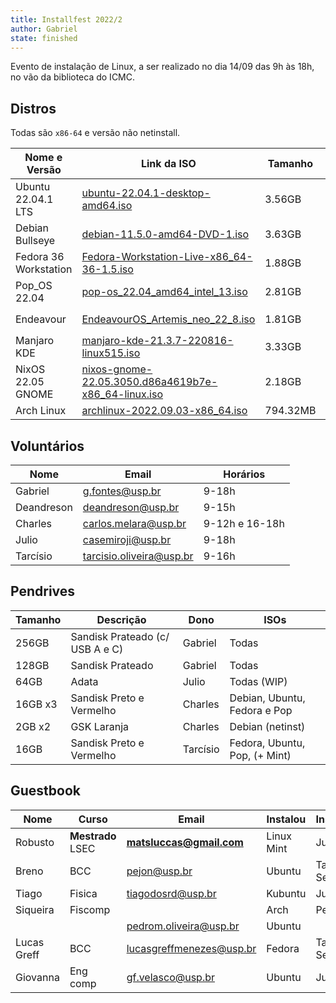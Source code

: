 ```yaml
---
title: Installfest 2022/2
author: Gabriel
state: finished
---
```


Evento de instalação de Linux, a ser realizado no dia 14/09 das 9h às 18h, no vão da biblioteca do ICMC.

## Distros

Todas são `x86-64` e versão não netinstall.

| **Nome e Versão**     | **Link da ISO**                                                                                                                                                                | **Tamanho** | **Checksum**                                                                                                                                |
|-----------------------|--------------------------------------------------------------------------------------------------------------------------------------------------------------------------------|-------------|---------------------------------------------------------------------------------------------------------------------------------------------|
| Ubuntu 22.04.1 LTS    | [ubuntu-22.04.1-desktop-amd64.iso](https://releases.ubuntu.com/22.04.1/ubuntu-22.04.1-desktop-amd64.iso)                                                                       | 3\.56GB     | `c396e956a9f52c418397867d1ea5c0cf1a99a49dcf648b086d2fb762330cc88d` (SHA256)                                                                 |
| Debian Bullseye       | [debian-11.5.0-amd64-DVD-1.iso](https://cdimage.debian.org/debian-cd/current/amd64/iso-dvd/debian-11.5.0-amd64-DVD-1.iso)                                                      | 3\.63GB     | `99a532675ec9733c277a3f4661638b5471dc5bce989b3a2dbc3ac694c964a7f7` (SHA256)                                                                 |
| Fedora 36 Workstation | [Fedora-Workstation-Live-x86_64-36-1.5.iso](https://download.fedoraproject.org/pub/fedora/linux/releases/36/Workstation/x86_64/iso/Fedora-Workstation-Live-x86_64-36-1.5.iso)  | 1\.88GB     | `80169891cb10c679cdc31dc035dab9aae3e874395adc5229f0fe5cfcc111cc8c` (SHA256)                                                                 |
| Pop_OS 22.04          | [pop-os_22.04_amd64_intel_13.iso](https://iso.pop-os.org/22.04/amd64/intel/13/pop-os_22.04_amd64_intel_13.iso)                                                                 | 2\.81GB     | `55e441a94f5de8e38d20a58d72a76e23202b25840d106f9224f2b26a5f3e0101` (SHA256)                                                                 |
| Endeavour             | [EndeavourOS_Artemis_neo_22_8.iso](https://github.com/endeavouros-team/ISO/releases/download/1-EndeavourOS-ISO-releases-archive/EndeavourOS_Artemis_neo_22_8.iso)              | 1\.81GB     | `23e4700c90c86d64c8168113aaee1e79b3cab4a8f355176396a2d27082fbdf1bd78ec30f84295ffa55fede258f54e9350ff24fcd4cd95b1897145662355c542f` (SHA512) |
| Manjaro KDE           | [manjaro-kde-21.3.7-220816-linux515.iso](https://download.manjaro.org/kde/21.3.7/manjaro-kde-21.3.7-220816-linux515.iso)                                                       | 3\.33GB     | `8b23a62b0282598ba594695c94cdee302316501f67dd9e5692e2ef8e4c2ac7d4` (SHA256)                                                                 |
| NixOS 22.05 GNOME     | [nixos-gnome-22.05.3050.d86a4619b7e-x86_64-linux.iso](https://releases.nixos.org/nixos/22.05/nixos-22.05.3050.d86a4619b7e/nixos-gnome-22.05.3050.d86a4619b7e-x86_64-linux.iso) | 2\.18GB     | `b8e55634e2342c8b5dda7234261749b73a08579dc96278f1ebc061fa98b9a2b5` (SHA256)                                                                 |
| Arch Linux            | [archlinux-2022.09.03-x86_64.iso](https://archlinux-br.com.br/archlinux/iso/2022.09.03/archlinux-2022.09.03-x86_64.iso)                                                        | 794\.32MB   | `41c5d5c181faebcff9a6cdd9e270d87dd9d766507687e4555c7852d198d0ad48` (SHA256)                                                                 |

## Voluntários

| **Nome**   | **Email**                                                   | **Horários**   |
|------------|-------------------------------------------------------------|----------------|
| Gabriel    | g.fontes@usp.br                                             | 9-18h          |
| Deandreson | [deandreson@usp.br](mailto:deandreson@usp.br)               | 9-15h          |
| Charles    | [carlos.melara@usp.br](mailto:carlos.melara@usp.br)         | 9-12h e 16-18h |
| Julio      | [casemiroji@usp.br](mailto:casemiroji@usp.br)               | 9-18h          |
| Tarcísio   | [tarcisio.oliveira@usp.br](mailto:tarcisio.oliveira@usp.br) | 9-16h          |

## Pendrives

| **Tamanho** | **Descrição**                   | **Dono** | **ISOs**                      |
|-------------|---------------------------------|----------|-------------------------------|
| 256GB       | Sandisk Prateado (c/ USB A e C) | Gabriel  | Todas                         |
| 128GB       | Sandisk Prateado                | Gabriel  | Todas                         |
| 64GB        | Adata                           | Julio    | Todas (WIP)                   |
| 16GB x3     | Sandisk Preto e Vermelho        | Charles  | Debian, Ubuntu, Fedora e Pop  |
| 2GB x2      | GSK Laranja                     | Charles  | Debian (netinst)              |
| 16GB        | Sandisk Preto e Vermelho        | Tarcísio | Fedora, Ubuntu, Pop, (+ Mint) |

## Guestbook

| **Nome**    | **Curso**         | **Email**                                                   | **Instalou** | **Instalador**      |
|-------------|-------------------|-------------------------------------------------------------|--------------|---------------------|
| Robusto     | **Mestrado** LSEC | [**matsluccas@gmail.com**](mailto:matsluccas@gmail.com)     | Linux Mint   | Julio               |
| Breno       | BCC               | [pejon@usp.br](mailto:pejon@usp.br)                         | Ubuntu       | Tarcísio + Setembru |
| Tiago       | Fisica            | [tiagodosrd@usp.br](mailto:tiagodosrd@usp.br)               | Kubuntu      | Julio               |
| Siqueira    | Fiscomp           |                                                             | Arch         | Pedro               |
|             |                   | [pedrom.oliveira@usp.br](mailto:pedrom.oliveira@usp.br)     | Ubuntu       |                     |
| Lucas Greff | BCC               | [lucasgreffmenezes@usp.br](mailto:lucasgreffmenezes@usp.br) | Fedora       | Tarcísio + Setembru |
| Giovanna    | Eng comp          | [gf.velasco@usp.br](mailto:gf.velasco@usp.br)               | Ubuntu       | Julio               |
